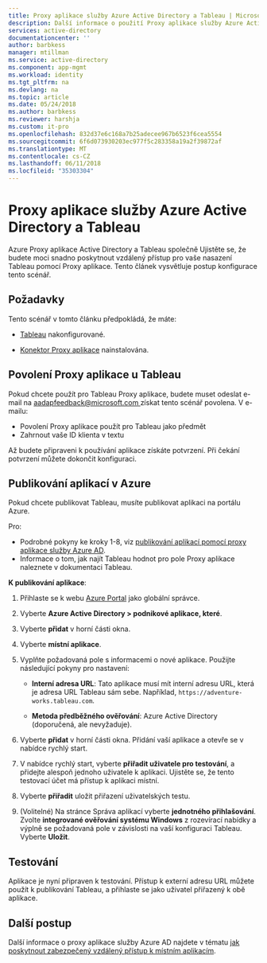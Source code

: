 ```yaml
---
title: Proxy aplikace služby Azure Active Directory a Tableau | Microsoft Docs
description: Další informace o použití Proxy aplikace služby Azure Active Directory (Azure AD) k zajištění vzdáleného přístupu pro vaše nasazení Tableau.  .
services: active-directory
documentationcenter: ''
author: barbkess
manager: mtillman
ms.service: active-directory
ms.component: app-mgmt
ms.workload: identity
ms.tgt_pltfrm: na
ms.devlang: na
ms.topic: article
ms.date: 05/24/2018
ms.author: barbkess
ms.reviewer: harshja
ms.custom: it-pro
ms.openlocfilehash: 832d37e6c168a7b25adecee967b6523f6cea5554
ms.sourcegitcommit: 6f6d073930203ec977f5c283358a19a2f39872af
ms.translationtype: MT
ms.contentlocale: cs-CZ
ms.lasthandoff: 06/11/2018
ms.locfileid: "35303304"
---
```

# <a name="azure-active-directory-application-proxy-and-tableau"></a>Proxy aplikace služby Azure Active Directory a Tableau 

Azure Proxy aplikace Active Directory a Tableau společně Ujistěte se, že budete moci snadno poskytnout vzdálený přístup pro vaše nasazení Tableau pomocí Proxy aplikace. Tento článek vysvětluje postup konfigurace tento scénář.  

## <a name="prerequisites"></a>Požadavky 

Tento scénář v tomto článku předpokládá, že máte:

- [Tableau](https://onlinehelp.tableau.com/current/server/en-us/proxy.htm#azure) nakonfigurované. 

- [Konektor Proxy aplikace](application-proxy-enable.md) nainstalována. 

 

## <a name="enabling-application-proxy-for-tableau"></a>Povolení Proxy aplikace u Tableau 

Pokud chcete použít pro Tableau Proxy aplikace, budete muset odeslat e-mail na [ aadapfeedback@microsoft.com ](mailto:aadapfeedback@microsoft.com) získat tento scénář povolena.
V e-mailu:

-   Povolení Proxy aplikace použít pro Tableau jako předmět
-   Zahrnout vaše ID klienta v textu    

Až budete připraveni k používání aplikace získáte potvrzení. Při čekání potvrzení můžete dokončit konfiguraci.


 

## <a name="publish-your-applications-in-azure"></a>Publikování aplikací v Azure 

Pokud chcete publikovat Tableau, musíte publikovat aplikaci na portálu Azure.

Pro:

- Podrobné pokyny ke kroky 1-8, viz [publikování aplikací pomocí proxy aplikace služby Azure AD](application-proxy-publish-azure-portal.md). 
- Informace o tom, jak najít Tableau hodnot pro pole Proxy aplikace naleznete v dokumentaci Tableau.  

**K publikování aplikace**: 


1. Přihlaste se k webu [Azure Portal](https://portal.azure.com) jako globální správce. 

2. Vyberte **Azure Active Directory > podnikové aplikace, které**. 

3. Vyberte **přidat** v horní části okna. 

4. Vyberte **místní aplikace**. 

5. Vyplňte požadovaná pole s informacemi o nové aplikace. Použijte následující pokyny pro nastavení: 

    - **Interní adresa URL**: Tato aplikace musí mít interní adresu URL, která je adresa URL Tableau sám sebe. Například, `https://adventure-works.tableau.com`. 

    - **Metoda předběžného ověřování**: Azure Active Directory (doporučená, ale nevyžaduje). 

6. Vyberte **přidat** v horní části okna. Přidání vaší aplikace a otevře se v nabídce rychlý start. 

7. V nabídce rychlý start, vyberte **přiřadit uživatele pro testování**, a přidejte alespoň jednoho uživatele k aplikaci. Ujistěte se, že tento testovací účet má přístup k aplikaci místní. 

8. Vyberte **přiřadit** uložit přiřazení uživatelských testu. 

9. (Volitelné) Na stránce Správa aplikací vyberte **jednotného přihlašování**. Zvolte **integrované ověřování systému Windows** z rozevírací nabídky a výplně se požadovaná pole v závislosti na vaší konfiguraci Tableau. Vyberte **Uložit**. 

 

## <a name="testing"></a>Testování 

Aplikace je nyní připraven k testování. Přístup k externí adresu URL můžete použít k publikování Tableau, a přihlaste se jako uživatel přiřazený k obě aplikace.



## <a name="next-steps"></a>Další postup

Další informace o proxy aplikace služby Azure AD najdete v tématu [jak poskytnout zabezpečený vzdálený přístup k místním aplikacím](application-proxy.md).

